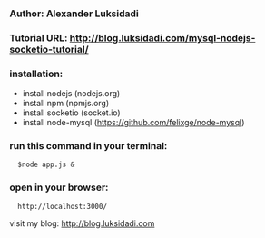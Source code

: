 ### Author: Alexander Luksidadi
### Tutorial URL: http://blog.luksidadi.com/mysql-nodejs-socketio-tutorial/

### installation:
- install nodejs (nodejs.org)
- install npm (npmjs.org)
- install socketio (socket.io)
- install node-mysql (https://github.com/felixge/node-mysql)

### run this command in your terminal:
```
  $node app.js &
```

### open in your browser:
```
  http://localhost:3000/
```

visit my blog: 
http://blog.luksidadi.com

